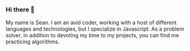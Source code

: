 ### Hi there 👋

My name is Sean. I am an avid coder, working with a host of different languages and technologies, but I specialize in Javascript. As a problem solver, in addition to devoting my time to my projects, you can find me practicing algorithms.
<!--
**seantarzy/seantarzy** is a ✨ _special_ ✨ repository because its `README.md` (this file) appears on your GitHub profile.

- 🔭 I’m currently working on a cryptocurrency analyzer app
- 🌱 I’m currently learning Node.js
- 👯 I’m looking to collaborate on ...
-    Check out my portfolio site: seantarzy.com

